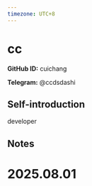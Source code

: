 ```yaml
---
timezone: UTC+8
---
```


# cc

**GitHub ID:** cuichang

**Telegram:** @ccdsdashi

## Self-introduction

developer

## Notes

<!-- Content_START -->

# 2025.08.01


<!-- Content_END -->
